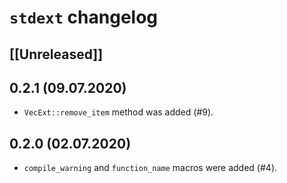 # `stdext` changelog

## [[Unreleased]]

## 0.2.1 (09.07.2020)

- `VecExt::remove_item` method was added (#9).

## 0.2.0 (02.07.2020)

- `compile_warning` and `function_name` macros were added (#4).
